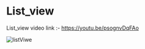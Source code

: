 # List_view

List_view  video link :- https://youtu.be/psognvDqFAo

![listViwe](https://user-images.githubusercontent.com/42275109/57541537-e2307700-736c-11e9-9fb5-b8972cae7026.jpg)
